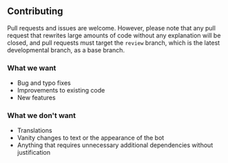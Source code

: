 ## Contributing
Pull requests and issues are welcome. However, please note that any pull request that rewrites large amounts of code without any explanation will be closed, and pull requests must target the `review` branch, which is the latest developmental branch, as a base branch.

### What we want
* Bug and typo fixes
* Improvements to existing code
* New features

### What we don't want
* Translations
* Vanity changes to text or the appearance of the bot
* Anything that requires unnecessary additional dependencies without justification
